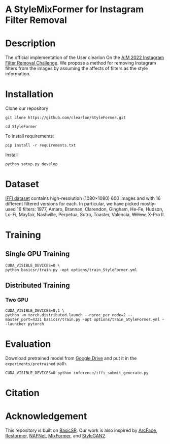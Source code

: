 # A StyleMixFormer for Instagram Filter Removal

# Description
The official implementation of the User clearlon On the [AIM 2022 Instagram Filter Removal Challenge](https://codalab.lisn.upsaclay.fr/competitions/5081#results). We propose a method for removing Instagram filters from the images by assuming the affects of filters as the style information.

# Installation
Clone our repository
```
git clone https://github.com/clearlon/StyleFormer.git

cd StyleFormer 
```

To install requirements:
```
pip install -r requirements.txt
```

Install
```
python setup.py develop
```

# Dataset
[IFFI dataset](https://codalab.lisn.upsaclay.fr/competitions/5081#participate) contains high-resolution (1080×1080) 600 images and with 16 different filtered versions for each. In particular, we have picked mostly-used 16 filters: 1977, Amaro, Brannan, Clarendon, Gingham, He-Fe, Hudson, Lo-Fi, Mayfair, Nashville, Perpetua, Sutro, Toaster, Valencia, ~~Willow~~, X-Pro II. 

# Training
## Single GPU Training
```
CUDA_VISIBLE_DEVICES=0 \
python basicsr/train.py -opt options/train_StyleFormer.yml
```
## Distributed Training
### Two GPU
```
CUDA_VISIBLE_DEVICES=0,1 \
python -m torch.distributed.launch --nproc_per_node=2 --master_port=4321 basicsr/train.py -opt options/train_StyleFormer.yml --launcher pytorch
```

# Evaluation
Download pretrained model from [Google Drive](https://drive.google.com/drive/folders/15ip14nh7vd1v6qxf_CU-axGQmdGDlaT5?usp=sharing) and put it in the `experiments/pretrained` path.
```
CUDA_VISIBLE_DEVICES=0 python inference/iffi_submit_generate.py
```

# Citation

# Acknowledgement
This repository is built on [BasicSR](https://github.com/XPixelGroup/BasicSR). Our work is also inspired by [ArcFace](https://github.com/deepinsight/insightface/tree/master/recognition/arcface_torch), [Restormer](https://github.com/swz30/Restormer), [NAFNet](https://github.com/megvii-research/NAFNet), [MixFormer](https://arxiv.org/pdf/2204.02557.pdf), and [StyleGAN2](https://github.com/NVlabs/stylegan2-ada-pytorch).
